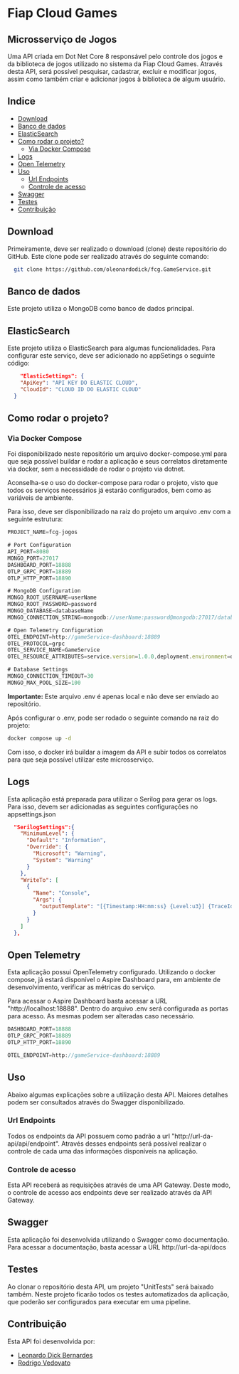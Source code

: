 # Fiap Cloud Games

## Microsserviço de Jogos

Uma API criada em Dot Net Core 8 responsável pelo controle dos jogos e da biblioteca de jogos utilizado no sistema da Fiap Cloud Games.
Através desta API, será possível pesquisar, cadastrar, excluir e modificar jogos, assim como também criar e adicionar jogos à biblioteca de algum usuário.

## Indice

- [Download](#download)
- [Banco de dados](#banco-de-dados)
- [ElasticSearch](#elasticsearch)
- [Como rodar o projeto?](#como-rodar-o-projeto)
  - [Via Docker Compose](#via-docker-compose)
- [Logs](#logs)
- [Open Telemetry](#open-telemetry)
- [Uso](#uso)
  - [Url Endpoints](#url-endpoints)
  - [Controle de acesso](#controle-de-acesso)
- [Swagger](#swagger)
- [Testes](#testes)
- [Contribuição](#contribuição)

## Download

Primeiramente, deve ser realizado o download (clone) deste repositório do GitHub. Este clone pode ser realizado através do seguinte comando:

```bash
  git clone https://github.com/oleonardodick/fcg.GameService.git
```

## Banco de dados

Este projeto utiliza o MongoDB como banco de dados principal.

## ElasticSearch

Este projeto utiliza o ElasticSearch para algumas funcionalidades. Para configurar este serviço, deve ser adicionado no appSetings o seguinte código:

```json
    "ElasticSettings": {
    "ApiKey": "API KEY DO ELASTIC CLOUD",
    "CloudId": "CLOUD ID DO ELASTIC CLOUD"
  }
```

## Como rodar o projeto?

### Via Docker Compose

Foi disponibilizado neste repositório um arquivo docker-compose.yml para que seja possível buildar e rodar a aplicação e seus correlatos diretamente via docker, sem a necessidade de rodar o projeto via dotnet.

Aconselha-se o uso do docker-compose para rodar o projeto, visto que todos os serviços necessários já estarão configurados, bem como as variáveis de ambiente.

Para isso, deve ser disponibilizado na raiz do projeto um arquivo .env com a seguinte estrutura:

```javascript
PROJECT_NAME=fcg-jogos

# Port Configuration
API_PORT=8080
MONGO_PORT=27017
DASHBOARD_PORT=18888
OTLP_GRPC_PORT=18889
OTLP_HTTP_PORT=18890

# MongoDB Configuration
MONGO_ROOT_USERNAME=userName
MONGO_ROOT_PASSWORD=password
MONGO_DATABASE=databaseName
MONGO_CONNECTION_STRING=mongodb://userName:password@mongodb:27017/databaseName?authSource=admin

# Open Telemetry Configuration
OTEL_ENDPOINT=http://gameService-dashboard:18889
OTEL_PROTOCOL=grpc
OTEL_SERVICE_NAME=GameService
OTEL_RESOURCE_ATTRIBUTES=service.version=1.0.0,deployment.environment=dev

# Database Settings
MONGO_CONNECTION_TIMEOUT=30
MONGO_MAX_POOL_SIZE=100
```
**Importante:** Este arquivo .env é apenas local e não deve ser enviado ao repositório.

Após configurar o .env, pode ser rodado o seguinte comando na raiz do projeto:
```bash
docker compose up -d
```

Com isso, o docker irá buildar a imagem da API e subir todos os correlatos para que seja possível utilizar este microsserviço.

## Logs

Esta aplicação está preparada para utilizar o Serilog para gerar os logs. Para isso, devem ser adicionadas as seguintes configurações no appsettings.json

```json
  "SerilogSettings":{
    "MinimumLevel": {
      "Default": "Information",
      "Override": {
        "Microsoft": "Warning",
        "System": "Warning"
      }
    },
    "WriteTo": [
      { 
        "Name": "Console",
        "Args": {
          "outputTemplate": "[{Timestamp:HH:mm:ss} {Level:u3}] {TraceId} {SpanId} {Message:lj}{NewLine}{Exception}"
        }
      }
    ]
  },
```

## Open Telemetry
Esta aplicação possui OpenTelemetry configurado. Utilizando o docker compose, já estará disponível o Aspire Dashboard para, em ambiente de desenvolvimento,
verificar as métricas do serviço.

Para acessar o Aspire Dashboard basta acessar a URL "http://localhost:18888". Dentro do arquivo .env será configurada as portas para acesso. As mesmas podem
ser alteradas caso necessário.

```javascript
DASHBOARD_PORT=18888
OTLP_GRPC_PORT=18889
OTLP_HTTP_PORT=18890

OTEL_ENDPOINT=http://gameService-dashboard:18889
```

## Uso

Abaixo algumas explicações sobre a utilização desta API. Maiores detalhes podem ser consultados através do Swagger disponibilizado.

### Url Endpoints

Todos os endpoints da API possuem como padrão a url "http://url-da-api/api/endpoint". Através desses endpoints será possível realizar o controle de cada uma das informações disponíveis na aplicação.

### Controle de acesso

Esta API receberá as requisições através de uma API Gateway. Deste modo, o controle de acesso aos endpoints deve ser realizado através da API Gateway.

## Swagger

Esta aplicação foi desenvolvida utilizando o Swagger como documentação. Para acessar a documentação, basta acessar a URL http://url-da-api/docs

## Testes

Ao clonar o repositório desta API, um projeto "UnitTests" será baixado também. Neste projeto ficarão todos os testes automatizados da aplicação, que poderão ser configurados para executar em uma pipeline.

## Contribuição

Esta API foi desenvolvida por:

- [Leonardo Dick Bernardes](http://github.com/oleonardodick)
- [Rodrigo Vedovato](https://github.com/guigovedovato)
